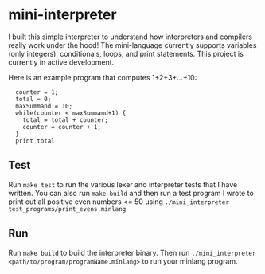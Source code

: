 # mini-interpreter

I built this simple interpreter to understand how interpreters and compilers really work under the hood! The mini-language currently supports variables (only integers), conditionals, loops, and print statements. This project is currently in active development.

Here is an example program that computes 1+2+3+...+10:
```
  counter = 1;
  total = 0;
  maxSummand = 10;
  while(counter < maxSummand+1) {
    total = total + counter;
    counter = counter + 1;
  }
  print total
```

## Test
Run `make test` to run the various lexer and interpreter tests that I have written. You can also run `make build` and then run a test program I wrote to print out all positive even numbers <= 50 using `./mini_interpreter test_programs/print_evens.minlang`

## Run
Run `make build` to build the interpreter binary. Then run `./mini_interpreter <path/to/program/programName.minlang>` to run your minlang program.
